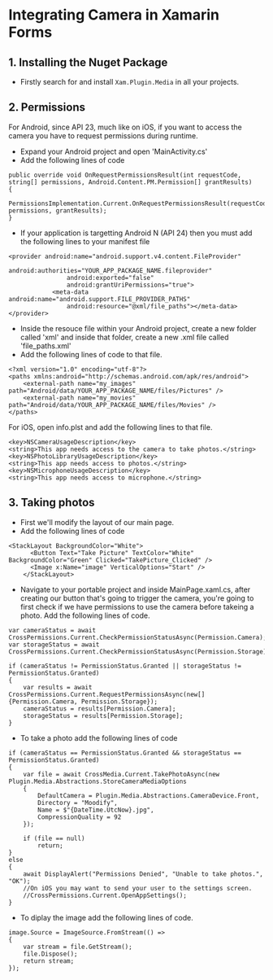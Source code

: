 # Integrating Camera in Xamarin Forms

## 1. Installing the Nuget Package

* Firstly search for and install ```Xam.Plugin.Media``` in all your projects.

## 2. Permissions

For Android, since API 23, much like on iOS, if you want to access the camera you have to request permissions during runtime.

* Expand your Android project and open 'MainActivity.cs'
* Add the following lines of code

```
public override void OnRequestPermissionsResult(int requestCode, string[] permissions, Android.Content.PM.Permission[] grantResults)
{
	PermissionsImplementation.Current.OnRequestPermissionsResult(requestCode, permissions, grantResults);
}
```

* If your application is targetting Android N (API 24) then you must add the following lines to your manifest file

```
<provider android:name="android.support.v4.content.FileProvider" 
                android:authorities="YOUR_APP_PACKAGE_NAME.fileprovider" 
                android:exported="false" 
                android:grantUriPermissions="true">
            <meta-data android:name="android.support.FILE_PROVIDER_PATHS" 
                android:resource="@xml/file_paths"></meta-data>
</provider>
```

* Inside the resouce file within your Android project, create a new folder called 'xml' and inside that folder, create a new .xml file called 'file_paths.xml'
* Add the following lines of code to that file.

```
<?xml version="1.0" encoding="utf-8"?>
<paths xmlns:android="http://schemas.android.com/apk/res/android">
    <external-path name="my_images" path="Android/data/YOUR_APP_PACKAGE_NAME/files/Pictures" />
    <external-path name="my_movies" path="Android/data/YOUR_APP_PACKAGE_NAME/files/Movies" />
</paths>
```

For iOS, open info.plst and add the following lines to that file.

```
<key>NSCameraUsageDescription</key>
<string>This app needs access to the camera to take photos.</string>
<key>NSPhotoLibraryUsageDescription</key>
<string>This app needs access to photos.</string>
<key>NSMicrophoneUsageDescription</key>
<string>This app needs access to microphone.</string>
```

## 3. Taking photos

* First we'll modify the layout of our main page.
* Add the following lines of code

```
<StackLayout BackgroundColor="White">
      <Button Text="Take Picture" TextColor="White" BackgroundColor="Green" Clicked="TakePicture_Clicked" />
      <Image x:Name="image" VerticalOptions="Start" />
    </StackLayout>
```

* Navigate to your portable project and inside MainPage.xaml.cs, after creating our button that's going to trigger the camera, you're going to first check if we have permissions to use the camera before takeing a photo. Add the following lines of code.

```
var cameraStatus = await CrossPermissions.Current.CheckPermissionStatusAsync(Permission.Camera);
var storageStatus = await CrossPermissions.Current.CheckPermissionStatusAsync(Permission.Storage);

if (cameraStatus != PermissionStatus.Granted || storageStatus != PermissionStatus.Granted)
{
    var results = await CrossPermissions.Current.RequestPermissionsAsync(new[] {Permission.Camera, Permission.Storage});
    cameraStatus = results[Permission.Camera];
    storageStatus = results[Permission.Storage];
}
```

* To take a photo add the following lines of code

```
if (cameraStatus == PermissionStatus.Granted && storageStatus == PermissionStatus.Granted)
{
	var file = await CrossMedia.Current.TakePhotoAsync(new Plugin.Media.Abstractions.StoreCameraMediaOptions
	{
		DefaultCamera = Plugin.Media.Abstractions.CameraDevice.Front,
		Directory = "Moodify",
		Name = $"{DateTime.UtcNow}.jpg",
		CompressionQuality = 92
	});

	if (file == null)
		return;
}
else
{
	await DisplayAlert("Permissions Denied", "Unable to take photos.", "OK");
	//On iOS you may want to send your user to the settings screen.
	//CrossPermissions.Current.OpenAppSettings();
}
```

* To diplay the image add the following lines of code.

```
image.Source = ImageSource.FromStream(() =>
{
	var stream = file.GetStream();
	file.Dispose();
	return stream;
});
```